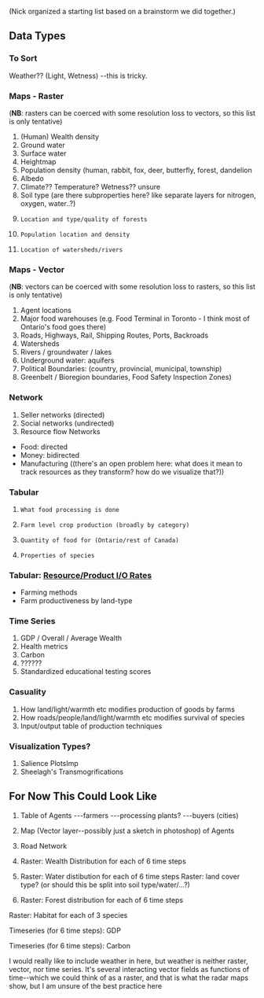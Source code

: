 (Nick organized a starting list based on a brainstorm we did together.)

## Data Types

### To Sort
Weather?? (Light, Wetness)
  --this is tricky.

### Maps - Raster
(**NB**: rasters can be coerced with some resolution loss to vectors, so this list is only tentative)
1.   (Human) Wealth density
1.   Ground water
1.   Surface water
1.   Heightmap
1.   Population density (human, rabbit, fox, deer, butterfly, forest, dandelion
1.   Albedo
1.   Climate?? Temperature? Wetness?? unsure
1.   Soil type (are there subproperties here? like separate layers for nitrogen, oxygen, water..?)
1.     Location and type/quality of forests
1.     Population location and density
1.     Location of watersheds/rivers

  
 ### Maps - Vector
(**NB**: vectors can be coerced with some resolution loss to rasters, so this list is only tentative)
1.    Agent locations
1.    Major food warehouses (e.g. Food Terminal in Toronto - I think most of Ontario's food goes there)
1.    Roads, Highways, Rail, Shipping Routes, Ports, Backroads
1.    Watersheds
1.    Rivers / groundwater / lakes
1.    Underground water: aquifers
1.    Political Boundaries:
     (country, provincial, municipal, township)
1. Greenbelt / Bioregion boundaries, Food Safety Inspection Zones)

### Network
1.  Seller networks (directed)
1.  Social networks (undirected)
1.  Resource flow Networks
-  Food: directed
-  Money: bidirected
-  Manufacturing ((there's an open problem here: what does it mean to track resources as they transform? how do we visualize that?))
 
### Tabular
1.     What food processing is done 

1.     Farm level crop production (broadly by category)

1.     Quantity of food for (Ontario/rest of Canada)

1.     Properties of species


### Tabular: [Resource/Product I/O Rates](https://en.wikipedia.org/wiki/Input-output_model)
* Farming methods
* Farm productiveness by land-type

### Time Series
1.  GDP / Overall / Average Wealth
1. Health metrics
1. Carbon
1. ??????
1. Standardized educational testing scores

### Casuality
1. How land/light/warmth etc modifies production of goods by farms
1. How roads/people/land/light/warmth etc modifies survival of species
1. Input/output table of production techniques

### Visualization Types?
1. Salience PlotsImp
1. Sheelagh's Transmogrifications

## For Now This Could Look Like
1) Table of Agents
 ---farmers
 ---processing plants?
 ---buyers (cities)

2) Map (Vector layer--possibly just a sketch in photoshop) of Agents

3) Road Network

4) Raster: Wealth Distribution for each of 6 time steps

5) Raster: Water distibution for each of 6 time steps
Raster: land cover type? (or should this be split into soil type/water/...?)

6) Raster: Forest distribution for each of 6 time steps

Raster: Habitat for each of 3 species

Timeseries (for 6 time steps): GDP

Timeseries (for 6 time steps): Carbon

I would really like to include weather in here, but weather is neither raster, vector, nor time series. It's several interacting vector fields as functions of time--which we could think of as a raster, and that is what the radar maps show, but I am unsure of the best practice here

